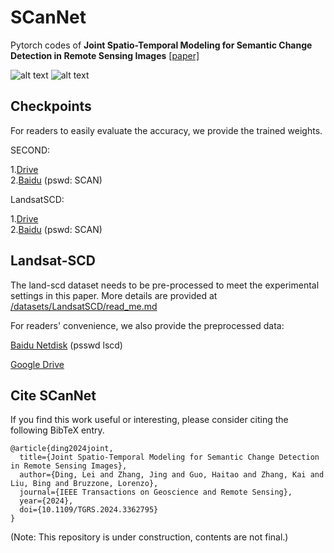 # SCanNet
Pytorch codes of **Joint Spatio-Temporal Modeling for Semantic Change Detection in Remote Sensing Images** [[paper]](https://ieeexplore.ieee.org/document/10443352)


![alt text](https://github.com/ggsDing/SCanNet/blob/main/SCanNet.png)
![alt text](https://github.com/ggsDing/SCanNet/blob/main/L_psd_sc.png)

## Checkpoints

For readers to easily evaluate the accuracy, we provide the trained weights.

SECOND:  

1.[Drive](https://drive.google.com/file/d/1KfA_s3UVqK645WVYPdQ8aIlQkpnuPaPY/view?usp=sharing)  
2.[Baidu](https://pan.baidu.com/s/1zL3H1IlTXB9QnHDxY8sRpg?pwd=SCAN) (pswd: SCAN)

LandsatSCD:  

1.[Drive](https://drive.google.com/file/d/1lCWNUyZyMH7gYTwnhcs4-4oOuveKbJCI/view?usp=drive_link)  
2.[Baidu](https://pan.baidu.com/s/1qih4E1g1c3nbbJ3gFaSlYA?pwd=SCAN) (pswd: SCAN)


## Landsat-SCD

The land-scd dataset needs to be pre-processed to meet the experimental settings in this paper.
More details are provided at [/datasets/LandsatSCD/read_me.md](https://github.com/ggsDing/SCanNet/tree/main/datasets/LandsatSCD)

For readers' convenience, we also provide the preprocessed data:

[Baidu Netdisk](https://pan.baidu.com/s/1ynizp4WST6EeBo6pxo6Kog?pwd=lscd) (psswd lscd)

[Google Drive](https://drive.google.com/file/d/11CkLhakNtfaBH78SGTHxcXKNsBM524H5/view?usp=sharing)

## Cite SCanNet

If you find this work useful or interesting, please consider citing the following BibTeX entry.

```
@article{ding2024joint,
  title={Joint Spatio-Temporal Modeling for Semantic Change Detection in Remote Sensing Images},
  author={Ding, Lei and Zhang, Jing and Guo, Haitao and Zhang, Kai and Liu, Bing and Bruzzone, Lorenzo},
  journal={IEEE Transactions on Geoscience and Remote Sensing}, 
  year={2024},
  doi={10.1109/TGRS.2024.3362795}
}
```

(Note: This repository is under construction, contents are not final.)
